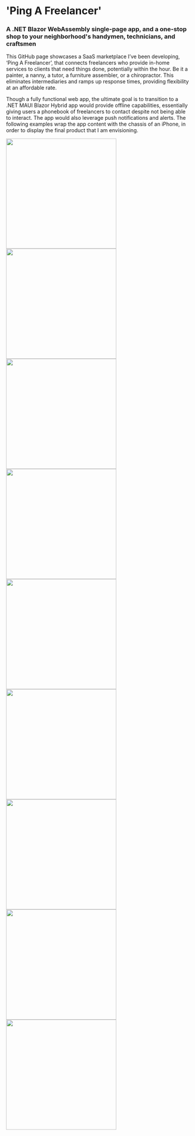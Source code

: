 # 'Ping A Freelancer'
### A .NET Blazor WebAssembly single-page app, and a one-stop shop to your neighborhood's handymen, technicians, and craftsmen

This GitHub page showcases a SaaS marketplace I’ve been developing, ‘Ping A Freelancer’, that connects freelancers who provide in-home services to clients that need things done, potentially within the hour. Be it a painter, a nanny, a tutor, a furniture assembler, or a chiropractor. This eliminates intermediaries and ramps up response times, providing flexibility at an affordable rate.


Though a fully functional web app, the ultimate goal is to transition to a .NET MAUI Blazor Hybrid app would provide offline capabilities, essentially giving users a phonebook of freelancers to contact despite not being able to interact. The app would also leverage push notifications and alerts. The following examples wrap the app content with the chassis of an iPhone, in order to display the final product that I am envisioning.

<img src="https://freelanceme.blob.core.windows.net/container1/register.png" align="center" width="300" />
<img src="https://freelanceme.blob.core.windows.net/container1/register3.png" align="center" width="300" />
<img src="https://freelanceme.blob.core.windows.net/container1/domains.png" align="center" width="300" />
<img src="https://freelanceme.blob.core.windows.net/container1/domains3.png" align="center" width="300" />
<img src="https://freelanceme.blob.core.windows.net/container1/meshal.png" align="center" width="300" />
<img src="https://freelanceme.blob.core.windows.net/container1/ghada.png" align="center" width="300" />
<img src="https://freelanceme.blob.core.windows.net/container1/pingghada.png" align="center" width="300" />
<img src="https://freelanceme.blob.core.windows.net/container1/gpings.png" align="center" width="300" />
<img src="https://freelanceme.blob.core.windows.net/container1/danacontrrats.png" align="center" width="300" />

<!--
**khabukhadra/khabukhadra** is a ✨ _special_ ✨ repository because its `README.md` (this file) appears on your GitHub profile.

Here are some ideas to get you started:

- 🔭 I’m currently working on ...
- 🌱 I’m currently learning ...
- 👯 I’m looking to collaborate on ...
- 🤔 I’m looking for help with ...
- 💬 Ask me about ...
- 📫 How to reach me: ...
- 😄 Pronouns: ...
- ⚡ Fun fact: ...
-->
